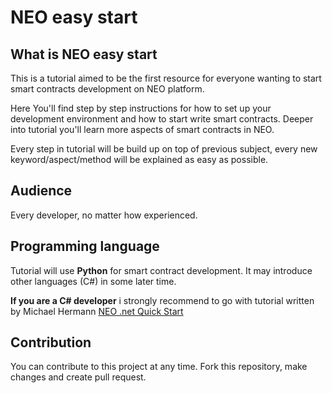 # NEO easy start

## What is NEO easy start

This is a tutorial aimed to be the first resource for everyone wanting to start smart contracts development on NEO platform.

Here You'll find step by step instructions for how to set up your development environment and how to start write smart contracts. Deeper into tutorial you'll learn more aspects of smart contracts in NEO.

Every step in tutorial will be build up on top of previous subject, every new keyword/aspect/method will be explained as easy as possible.

## Audience

Every developer, no matter how experienced.

## Programming language

Tutorial will use **Python** for smart contract development. It may introduce other languages (C#) in some later time.

**If you are a C# developer** i strongly recommend to go with tutorial written by Michael Hermann [NEO .net Quick Start](https://github.com/mwherman2000/neo-dotnetquickstart/blob/master/EN-us/README.md)


## Contribution

You can contribute to this project at any time. Fork this repository, make changes and create pull request.

